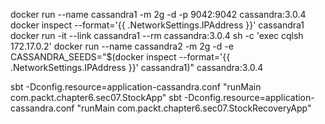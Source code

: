 docker run --name cassandra1 -m 2g -d -p 9042:9042 cassandra:3.0.4
docker inspect --format='{{ .NetworkSettings.IPAddress }}' cassandra1
docker run -it --link cassandra1 --rm cassandra:3.0.4 sh -c 'exec cqlsh 172.17.0.2'
docker run --name cassandra2 -m 2g -d -e CASSANDRA_SEEDS="$(docker inspect --format='{{ .NetworkSettings.IPAddress }}' cassandra1)" cassandra:3.0.4

sbt -Dconfig.resource=application-cassandra.conf "runMain com.packt.chapter6.sec07.StockApp"
sbt -Dconfig.resource=application-cassandra.conf "runMain com.packt.chapter6.sec07.StockRecoveryApp"